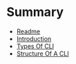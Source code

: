 # Summary

* [Readme](README.md)
* [Introduction](introduction.md)
* [Types Of CLI](TYPES-OF-CLI.md)
* [Structure Of A CLI](structure-of-a-cli.md)

